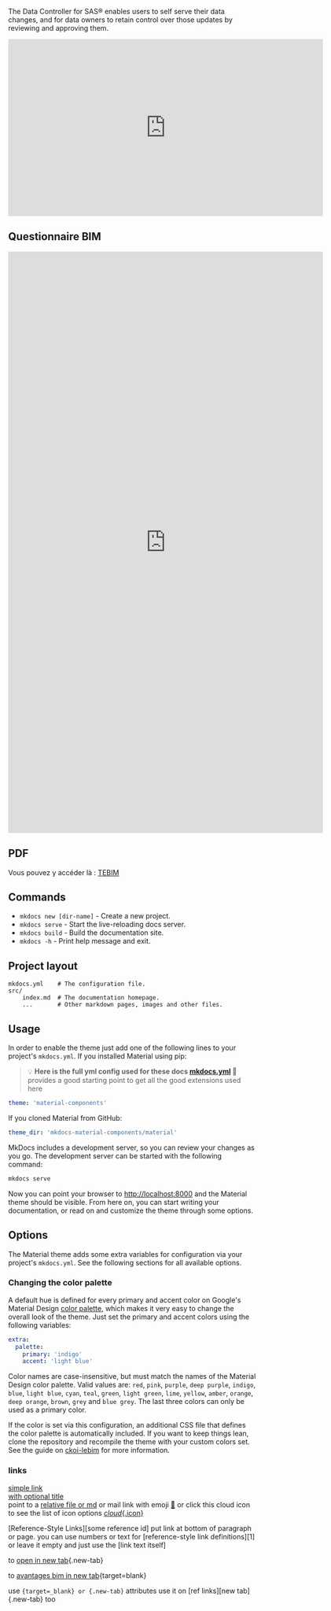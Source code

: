 The Data Controller for SAS® enables users to self serve their data changes, and for data owners to retain control over those updates by reviewing and approving them.

<iframe src="https://player.vimeo.com/video/277472582" width="640" height="360" frameborder="0" allowfullscreen></iframe>



## Questionnaire BIM

<iframe src="https://docs.google.com/forms/d/e/1FAIpQLSdiBj1LPPy7w4RXZHXaNQnu4wt5EGjH3tH1mVqmXlr0pOqIMg/viewform?embedded=true" width="640" height="1182" frameborder="0" marginheight="0" marginwidth="0">Chargement…</iframe>



## PDF

Vous pouvez y accéder là :  [TEBIM](/pdf/TEBIM.pdf)

## Commands

* `mkdocs new [dir-name]` - Create a new project.
* `mkdocs serve` - Start the live-reloading docs server.
* `mkdocs build` - Build the documentation site.
* `mkdocs -h` - Print help message and exit.

## Project layout

    mkdocs.yml    # The configuration file.
    src/
        index.md  # The documentation homepage.
        ...       # Other markdown pages, images and other files.



## Usage

In order to enable the theme just add one of the following lines to your
project's `mkdocs.yml`. If you installed Material using pip:

> :bulb: **Here is the full yml config used for these docs [mkdocs.yml](https://github.com/yakworks/mkdocs-material-components/blob/material-components-web/mkdocs.yml) :eyes:** provides a good starting point to get all the good extensions used here

``` yaml
theme: 'material-components'
```

If you cloned Material from GitHub:

``` yaml
theme_dir: 'mkdocs-material-components/material'
```

MkDocs includes a development server, so you can review your changes as you go.
The development server can be started with the following command:

``` sh
mkdocs serve
```

Now you can point your browser to [http://localhost:8000][9] and the Material
theme should be visible. From here on, you can start writing your documentation,
or read on and customize the theme through some options.

[9]: http://localhost:8000

## Options

The Material theme adds some extra variables for configuration via your
project's `mkdocs.yml`. See the following sections for all available options.

### Changing the color palette

A default hue is defined for every primary and accent color on Google's
Material Design [color palette][10], which makes it very easy to change the
overall look of the theme. Just set the primary and accent colors using the
following variables:

``` yaml
extra:
  palette:
    primary: 'indigo'
    accent: 'light blue'
```

Color names are case-insensitive, but must match the names of the Material
Design color palette. Valid values are: `red`, `pink`, `purple`, `deep purple`,
`indigo`, `blue`, `light blue`, `cyan`, `teal`, `green`, `light green`, `lime`,
`yellow`, `amber`, `orange`, `deep orange`, `brown`, `grey` and `blue grey`.
The last three colors can only be used as a primary color.

If the color is set via this configuration, an additional CSS file that
defines the color palette is automatically included. If you want to keep things
lean, clone the repository and recompile the theme with your custom colors set.
See the guide on [ckoi-lebim][11] for more information.

[10]: http://www.materialui.co/colors
[11]: ./howtos/ckoi-lebim.md


### links

[simple link](https://www.google.com )  
[with optional title](https://www.google.com "Google's Homepage")  
point to a [relative file or md](./notions/concepts-bim.md) or
mail link with emoji [📧](mailto:joshdev@9ci.com) or
click this cloud icon to see the list of icon options
[_cloud_{.icon}](https://material.io/icons/)


[Reference-Style Links][some reference id]
put link at bottom of paragraph or page.
you can use numbers or text for
[reference-style link definitions][1]  
or leave it empty and
just use the [link text itself]  

to [open in new tab](./howtos/avantages-bim.md){.new-tab}

to [avantages bim in new tab](./howtos/avantages-bim.md){target=blank}


use `{target=_blank} or {.new-tab}` attributes
use it on [ref links][new tab]{.new-tab} too